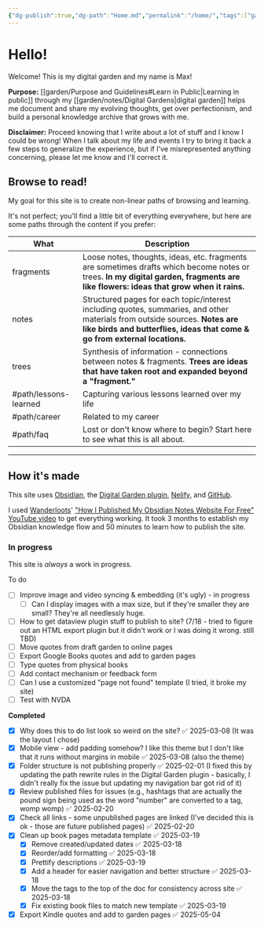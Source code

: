 ```yaml
---
{"dg-publish":true,"dg-path":"Home.md","permalink":"/home/","tags":["gardenEntry"],"created":"2025-01-31T21:53:03.686-05:00","updated":"2025-07-19T01:11:05.698-04:00"}
---
```



# Hello!
Welcome! This is my digital garden and my name is Max!

**Purpose:** [[garden/Purpose and Guidelines#Learn in Public\|Learning in public]] through my [[garden/notes/Digital Gardens\|digital garden]] helps me document and share my evolving thoughts, get over perfectionism, and build a personal knowledge archive that grows with me.

**Disclaimer:** Proceed knowing that I write about a lot of stuff and I know I could be wrong! When I talk about my life and events I try to bring it back a few steps to generalize the experience, but if I've misrepresented anything concerning, please let me know and I'll correct it.

## Browse to read!
My goal for this site is to create non-linear paths of browsing and learning. 

It's not perfect; you'll find a little bit of everything everywhere, but here are some paths through the content if you prefer:

| What                   | Description                                                                                                                                                                                             |
| ---------------------- | ------------------------------------------------------------------------------------------------------------------------------------------------------------------------------------------------------- |
| fragments              | Loose notes, thoughts, ideas, etc. fragments are sometimes drafts which become notes or trees. **In my digital garden, fragments are like flowers: ideas that grow when it rains.**                     |
| notes                  | Structured pages for each topic/interest including quotes, summaries, and other materials from outside sources. **Notes are like birds and butterflies, ideas that come & go from external locations.** |
| trees                  | Synthesis of information - connections between notes & fragments. **Trees are ideas that have taken root and expanded beyond a "fragment."**                                                            |
| #path/lessons-learned  | Capturing various lessons learned over my life                                                                                                                                                          |
| #path/career           | Related to my career                                                                                                                                                                                    |
| #path/faq              | Lost or don't know where to begin? Start here to see what this is all about.                                                                                                                            |

---

## How it's made
This site uses [Obsidian](http://obsidian.md), the [Digital Garden plugin](https://dg-docs.ole.dev/), [Nelify](http://netlify.com), and [GitHub](https://github.com/). 

I used [Wanderloots](https://wanderloots.xyz/)' ["How I Published My Obsidian Notes Website For Free" YouTube video](https://www.youtube.com/watch?v=7f8e5IiUkeo) to get everything working. It took 3 months to establish my Obsidian knowledge flow and 50 minutes to learn how to publish the site.
### In progress

This site is *always* a work in progress.

To do 
- [ ] Improve image and video syncing & embedding (it's ugly) - in progress
	- [ ] Can I display images with a max size, but if they're smaller they are small? They're all needlessly huge.
- [ ] How to get dataview plugin stuff to publish to site? (7/18 - tried to figure out an HTML export plugin but it didn't work or I was doing it wrong. still TBD)
- [ ] Move quotes from draft garden to online pages 
- [ ] Export Google Books quotes and add to garden pages
- [ ] Type quotes from physical books
- [ ] Add contact mechanism or feedback form
- [ ] Can I use a customized "page not found" template (I tried, it broke my site)
- [ ] Test with NVDA

**Completed**
- [x] Why does this to do list look so weird on the site? ✅ 2025-03-08 (It was the layout I chose)
- [x] Mobile view - add padding somehow? I like this theme but I don't like that it runs without margins in mobile ✅ 2025-03-08 (also the theme)
- [x] Folder structure is not publishing properly ✅ 2025-02-01 (I fixed this by updating the path rewrite rules in the Digital Garden plugin - basically, I didn't really fix the issue but updating my navigation bar got rid of it)
- [x] Review published files for issues (e.g., hashtags that are actually the pound sign being used as the word "number" are converted to a tag, womp womp) ✅ 2025-02-20
- [x] Check all links - some unpublished pages are linked (I've decided this is ok - those are future published pages) ✅ 2025-02-20
- [x] Clean up book pages metadata template ✅ 2025-03-19
	- [x] Remove created/updated dates ✅ 2025-03-18
	- [x] Reorder/add formatting ✅ 2025-03-18
	- [x] Prettify descriptions ✅ 2025-03-19
	- [x] Add a header for easier navigation and better structure ✅ 2025-03-18
	- [x] Move the tags to the top of the doc for consistency across site ✅ 2025-03-18
	- [x] Fix existing book files to match new template ✅ 2025-03-19
- [x] Export Kindle quotes and add to garden pages ✅ 2025-05-04